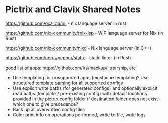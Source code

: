 # Pictrix and Clavix Shared Notes

https://github.com/oxalica/nil - nix language server in rust

https://github.com/nix-community/rnix-lsp - WIP language server for Nix (in Rust)

https://github.com/nix-community/nixd - Nix language server (in C++)

https://github.com/nerdypepper/statix - static linter (in Rust)

good list of apps: https://github.com/lra/mackup/, starship, etc

* Use templating for unsupported apps (mustache templating? Use structured template parsing for all supported configs
* Use explicit write paths (for generated configs) and optionally explicit read paths (template / pre-existing config) with default locations provided in the pictrix config folder if destination folder does not exist - which one to give precedence?
* Back up all overwritten config files
* Color print info on operations performed, write to file, write logs


